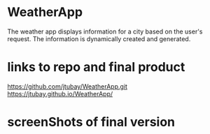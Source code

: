 # WeatherApp
The weather app displays information for a city based on the user's request. The information is dynamically created and generated. 

# links to repo and final product
https://github.com/jtubay/WeatherApp.git
https://jtubay.github.io/WeatherApp/

# screenShots of final version
